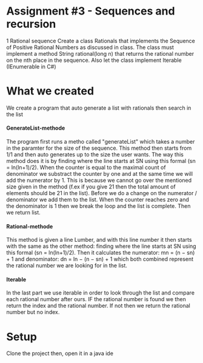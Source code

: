 <h1>Assignment #3 - Sequences and recursion</h1>

<p>
1 Rational sequence
Create a class Rationals that implements the Sequence of Positive Rational
Numbers as discussed in class.
The class must implement a method String rational(long n) that returns
the rational number on the nth place in the sequence.
Also let the class implement Iterable (IEnumerable in C#)
</p>


<h1>What we created</h1>

<p>We create a program that auto generate a list with rationals then search in the list</p>

<h4>GenerateList-methode</h4
  
<p>
The program first runs a metho called "generateList" which takes a number in the paramter for the size of the sequence.
  This method then starts from 1/1 and then auto generates up to the size the user wants.
  The way this method does it is by finding where the line starts at SN using this formal (sn = ln(ln+1)/2).
  When the counter is equal to the maximal count of denominator we substract the counter by one and at the same time we will add the numerator by 1. This is because we cannot go over the mentioned size given in the method (f.ex if you give 21 then the total amount of elements should be 21 in the list). Before we do a change on the numerator / denominator we add them to the list. When the counter reaches zero and the denominator is 1 then we break the loop and the list is complete. Then we return list.
  </p>
  
<h4>Rational-methode</h4
  
  <p>
 This method is given a line Lumber, and with this line number it then starts with the same as the other method: finding where the line starts at SN using this formal (sn = ln(ln+1)/2). Then it calculates the numerator: mn = (n − sn) + 1 and denominator: dn = ln − (n − sn) + 1 which both combined represent the rational number we are looking for in the list. 
</p>

<h4>Iterable</h4>
<p>
In the last part we use iterable in order to look through the list and compare each rational number after ours. IF the rational number is found we then return the index and the rational number. If not then we return the rational number but no index.
</p>

<h1>Setup</h1>

  <p>Clone the project then, open it in a java ide</p>


